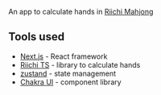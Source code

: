 An app to calculate hands in [Riichi Mahjong](https://en.wikipedia.org/wiki/Japanese_mahjong)

## Tools used

- [Next.js](https://nextjs.org) - React framework
- [Riichi TS](https://github.com/MahjongPantheon/riichi-ts) - library to calculate hands
- [zustand](https://zustand.docs.pmnd.rs) - state management
- [Chakra UI](https://www.chakra-ui.com/) - component library
